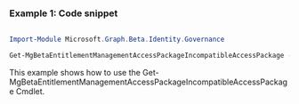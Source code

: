 ### Example 1: Code snippet

```powershell

Import-Module Microsoft.Graph.Beta.Identity.Governance

Get-MgBetaEntitlementManagementAccessPackageIncompatibleAccessPackage -AccessPackageId $accessPackageId

```
This example shows how to use the Get-MgBetaEntitlementManagementAccessPackageIncompatibleAccessPackage Cmdlet.

